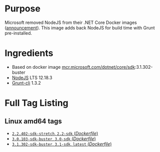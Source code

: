 # Purpose
Microsoft removed NodeJS from their .NET Core Docker images ([announcement](https://github.com/aspnet/Announcements/issues/298)). This image adds back NodeJS for build time with Grunt pre-installed.

# Ingredients
* Based on docker image [mcr.microsoft.com/dotnet/core/sdk](https://hub.docker.com/_/microsoft-dotnet-core-sdk/):3.1.302-buster
* [NodeJS](https://nodejs.org/) LTS 12.18.3
* [Grunt-cli](https://www.npmjs.com/package/grunt-cli) 1.3.2

# Full Tag Listing
## Linux amd64 tags
- [`2.2.402-sdk-stretch`, `2.2-sdk` (*Dockerfile*)](https://github.com/Mathieu79FI/dotnet-docker/blob/master/2.2/sdk/stretch/amd64/Dockerfile-gulp)
- [`3.0.103-sdk-buster`, `3.0-sdk` (*Dockerfile*)](https://github.com/Mathieu79FI/dotnet-docker/blob/master/3.0/sdk/buster/amd64/grunt/Dockerfile)
- [`3.1.302-sdk-buster`, `3.1-sdk`, `latest` (*Dockerfile*)](https://github.com/Mathieu79FI/dotnet-docker/blob/master/3.1/sdk/buster/amd64/grunt/Dockerfile)

